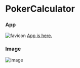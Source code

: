# PokerCalculator

### App

![favicon](https://github.com/user-attachments/assets/88cd3092-8481-4bf0-b27d-cd9083bcb904) [App is here.](https://emerald-grosjean.github.io/PokerCalculator/hand-odds)

### Image

![image](https://github.com/user-attachments/assets/97d9cfc7-a407-4143-acc9-69cad1eea174)
